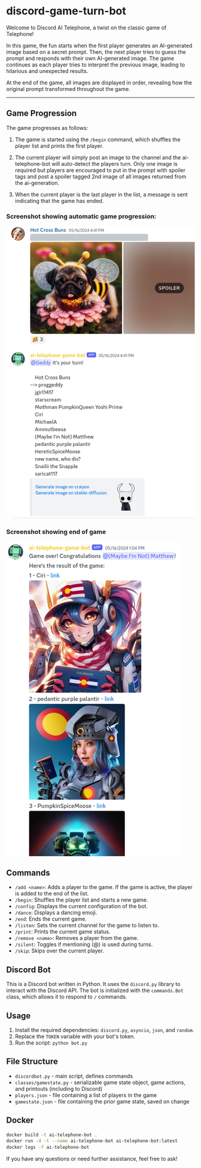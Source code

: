 # discord-game-turn-bot

Welcome to Discord AI Telephone, a twist on the classic game of Telephone!

In this game, the fun starts when the first player generates an AI-generated image based on a secret prompt. Then, the next player tries to guess the prompt and responds with their own AI-generated image. The game continues as each player tries to interpret the previous image, leading to hilarious and unexpected results.

At the end of the game, all images are displayed in order, revealing how the original prompt transformed throughout the game.

--- 

## Game Progression

The game progresses as follows:

1. The game is started using the `/begin` command, which shuffles the player list and prints the first player.

2. The current player will simply post an image to the channel and the ai-telephone-bot will auto-detect the players turn. Only one image is required but players are encouraged to put in the prompt with spoiler tags and post a spoiler tagged 2nd image of all images returned from the ai-generation.

3. When the current player is the last player in the list, a message is sent indicating that the game has ended.

### Screenshot showing automatic game progression:
![](.img/play1.png)

### Screenshot showing end of game
![](.img/play2.png)

## Commands

- `/add <name>`: Adds a player to the game. If the game is active, the player is added to the end of the list.
- `/begin`: Shuffles the player list and starts a new game.
- `/config`: Displays the current configuration of the bot.
- `/dance`: Displays a dancing emoji.
- `/end`: Ends the current game.
- `/listen`: Sets the current channel for the game to listen to.
- `/print`: Prints the current game status.
- `/remove <name>`: Removes a player from the game.
- `/silent`: Toggles if mentioning (@) is used during turns.
- `/skip`: Skips over the current player.

## Discord Bot

This is a Discord bot written in Python. It uses the `discord.py` library to interact with the Discord API. The bot is initialized with the `commands.Bot` class, which allows it to respond to `/` commands.

## Usage

1. Install the required dependencies: `discord.py`, `asyncio`, `json`, and `random`.
2. Replace the `TOKEN` variable with your bot's token.
3. Run the script: `python bot.py`

## File Structure

- `discordbot.py` - main script, defines commands
- `classes/gamestate.py` - serializable game state object, game actions, and printouts (including to Discord)
- `players.json` - file containing a list of players in the game
- `gamestate.json` - file containing the prior game state, saved on change

## Docker

```bash
docker build -t ai-telephone-bot .
docker run -d -t --name ai-telephone-bot ai-telephone-bot:latest
docker logs -f ai-telephone-bot
```

If you have any questions or need further assistance, feel free to ask!
